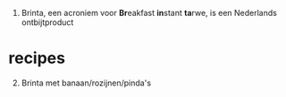 1. Brinta, een acroniem voor **Br**eakfast **in**stant **ta**rwe, is een Nederlands ontbijtproduct

# recipes
2. Brinta met banaan/rozijnen/pinda's